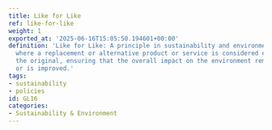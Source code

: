 ```yaml
---
title: Like for Like
ref: like-for-like
weight: 1
exported_at: '2025-06-16T15:05:50.194601+00:00'
definition: 'Like for Like: A principle in sustainability and environmental practices
  where a replacement or alternative product or service is considered equivalent to
  the original, ensuring that the overall impact on the environment remains the same
  or is improved.'
tags:
- sustainability
- policies
id: GL16
categories:
- Sustainability & Environment
---
```


